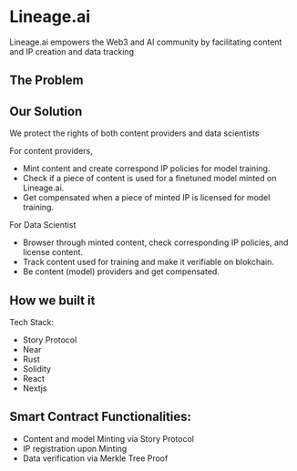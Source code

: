 # Lineage.ai

Lineage.ai empowers the Web3 and AI community by facilitating content and IP creation and data tracking

## The Problem

## Our Solution

We protect the rights of both content providers and data scientists

For content providers,
- Mint content and create correspond IP policies for model training.
- Check if a piece of content is used for a finetuned model minted on Lineage.ai.
- Get compensated when a piece of minted IP is licensed for model training.

For Data Scientist
- Browser through minted content, check corresponding IP policies, and license content.
- Track content used for training and make it verifiable on blokchain.
- Be content (model) providers and get compensated.


## How we built it

Tech Stack:
- Story Protocol
- Near
- Rust
- Solidity
- React
- Nextjs

## Smart Contract Functionalities:

- Content and model Minting via Story Protocol
- IP registration upon Minting
- Data verification via Merkle Tree Proof
